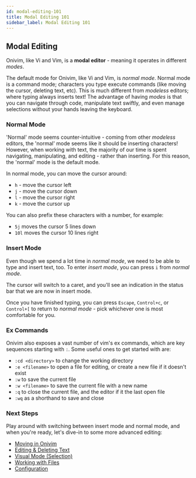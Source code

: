 ```yaml
---
id: modal-editing-101
title: Modal Editing 101
sidebar_label: Modal Editing 101
---
```


## Modal Editing

Onivim, like Vi and Vim, is a __modal editor__ - meaning it operates in different _modes_.

The default mode for Onivim, like Vi and Vim, is _normal mode_. Normal mode is a command mode; characters you type execute commands (like moving the cursor, deleting text, etc).
This is much different from _modeless_ editors; where typing always inserts text! The advantage of having _modes_ is that you can navigate through code, manipulate text swiftly,
and even manage selections without your hands leaving the keyboard.

### Normal Mode

'Normal' mode seems counter-intuitive - coming from other _modeless_ editors, the 'normal' mode seems like it should be inserting characters! However, when working with text,
the majority of our time is spent navigating, manipulating, and editing - rather than inserting. For this reason, the 'normal' mode is the default mode.

In normal mode, you can move the cursor around:

- `h` - move the cursor left
- `j` - move the cursor down
- `l` - move the cursor right
- `k` - move the cursor up

You can also prefix these characters with a number, for example:
- `5j` moves the cursor 5 lines down
- `10l` moves the cursor 10 lines right

### Insert Mode

Even though we spend a lot time in _normal mode_, we need to be able to type and insert text, too. To enter _insert mode_, you can press `i` from _normal mode_.

The cursor will switch to a caret, and you'll see an indication in the status bar that we are now in insert mode.

Once you have finished typing, you can press `Escape`, `Control+c`, or `Control+[` to return to _normal mode_ - pick whichever one is most comfortable for you.

### Ex Commands

Onivim also exposes a vast number of vim's ex commands, which are key sequences starting with `:`. Some useful ones to get started with are:

- `:cd <directory>` to change the working directory
- `:e <filename>` to open a file for editing, or create a new file if it doesn't exist
- `:w` to save the current file
- `:w <filename>` to save the current file with a new name
- `:q` to close the current file, and the editor if it the last open file
- `:wq` as a shorthand to save and close

### Next Steps

Play around with switching between insert mode and normal mode, and when you're ready, let's dive-in to some more advanced editing:
- [Moving in Onivim](../using-onivim/moving-in-onivim)
- [Editing & Deleting Text](../using-onivim/editing-and-deleting)
- [Visual Mode (Selection)](../using-onivim/visual-mode)
- [Working with Files](../using-onivim/editing-and-deleting)
- [Configuration](../using-onivim/configuration)





